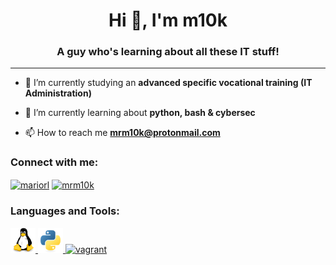 <h1 align="center">Hi 👋, I'm m10k</h1>
<h3 align="center">A guy who's learning about all these IT stuff!</h3>

---

- 🔭 I’m currently studying an **advanced specific vocational training (IT Administration)**

- 🌱 I’m currently learning about **python, bash & cybersec**

- 📫 How to reach me **mrm10k@protonmail.com**

<h3 align="left">Connect with me:</h3>
<p align="left">
<a href="https://linkedin.com/in/mariorl" target="blank"><img align="center" src="https://raw.githubusercontent.com/rahuldkjain/github-profile-readme-generator/master/src/images/icons/Social/linked-in-alt.svg" alt="mariorl" height="30" width="40" /></a>
<a href="https://stackoverflow.com/users/mrm10k" target="blank"><img align="center" src="https://raw.githubusercontent.com/rahuldkjain/github-profile-readme-generator/master/src/images/icons/Social/stack-overflow.svg" alt="mrm10k" height="30" width="40" /></a>
</p>

<h3 align="left">Languages and Tools:</h3>
<p align="left"> <a href="https://www.linux.org/" target="_blank" rel="noreferrer"> <img src="https://raw.githubusercontent.com/devicons/devicon/master/icons/linux/linux-original.svg" alt="linux" width="40" height="40"/> </a> <a href="https://www.python.org" target="_blank" rel="noreferrer"> <img src="https://raw.githubusercontent.com/devicons/devicon/master/icons/python/python-original.svg" alt="python" width="40" height="40"/> </a> <a href="https://www.vagrantup.com/" target="_blank" rel="noreferrer"> <img src="https://www.vectorlogo.zone/logos/vagrantup/vagrantup-icon.svg" alt="vagrant" width="40" height="40"/> </a> </p>
